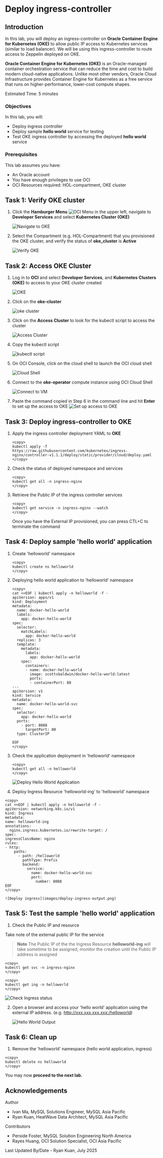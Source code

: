 # Deploy ingress-controller

## Introduction

In this lab, you will deploy an ingress-controller on **Oracle Container Engine for Kubernetes (OKE)** to allow public IP access to Kubernetes services (similar to load balancer). We will be using this ingress-controller to route access to Zeppelin deployed on OKE.

**Oracle Container Engine for Kubernetes (OKE)** is an Oracle-managed container orchestration service that can reduce the time and cost to build modern cloud-native applications. Unlike most other vendors, Oracle Cloud Infrastructure provides Container Engine for Kubernetes as a free service that runs on higher-performance, lower-cost compute shapes.

Estimated Time: 5 minutes

### Objectives

In this lab, you will:

* Deploy ingress controller
* Deploy sample **hello world** service for testing
* Test OKE ingress controller by accessing the deployed **hello world** service

### Prerequisites

This lab assumes you have:

* An Oracle account
* You have enough privileges to use OCI
* OCI Resources required: HOL-compartment, OKE cluster

## Task 1: Verify OKE cluster

1. Click the **Hamburger Menu** ![OCI Menu](images/hamburger.png) in the upper left, navigate to **Developer Services** and select **Kubernetes Cluster (OKE)**

    ![Navigate to OKE](images/navigate-to-oke.png)

2. Select the Compartment (e.g. HOL-Compartment) that you provisioned the OKE cluster, and verify the status of **oke_cluster** is **Active**

    ![Verify OKE](images/click-cluster.png)

## Task 2: Access OKE Cluster

1. Log in to **OCI** and select **Developer Services**, and **Kubernetes Clusters (OKE)** to access to your OKE cluster created

    ![OKE](images/navigate-to-oke.png)

2. Click on the **oke-cluster**

    ![oke cluster](images/click-cluster.png)

3. Click on the **Access Cluster** to look for the kubectl script to access the cluster

    ![Access Cluster](images/access-cluster.png)

4. Copy the kubectl script

    ![kubectl script](images/copy-kubectl-script.png)

5. On OCI Console, click on the cloud shell to launch the OCI cloud shell

    ![Cloud Shell](images/cloud-shell.png)

6. Connect to the **oke-operator** compute instance using OCI Cloud Shell

    ![Connect to VM](images/connect-to-vm.png)

7. Paste the command copied in Step 6 in the command line and hit **Enter** to set up the access to OKE
    ![Set up access to OKE](images/oke-setup-access-vm.png)

## Task 3: Deploy ingress-controller to OKE

1. Apply the ingress controller deployment YAML to **OKE**

    ```text
    <copy>
    kubectl apply -f https://raw.githubusercontent.com/kubernetes/ingress-nginx/controller-v1.1.1/deploy/static/provider/cloud/deploy.yaml
    </copy>
    ```

2. Check the status of deployed namespace and services

    ```text
    <copy>
    kubectl get all -n ingress-nginx
    </copy>
    ```

3. Retrieve the Public IP of the ingress controller services

    ```text
    <copy>
    kubectl get service -n ingress-nginx --watch
    </copy>
    ```

    Once you have the External IP provisioned, you can press CTL+C to terminate the command

## Task 4: Deploy sample 'hello world' application

1. Create 'helloworld' namespace

    ```text
    <copy>
    kubectl create ns helloworld
    </copy>
    ```

2. Deploying hello world application to 'helloworld' namespace

    ```text
    <copy>
    cat <<EOF | kubectl apply -n helloworld -f -
    apiVersion: apps/v1
    kind: Deployment
    metadata:
      name: docker-hello-world
      labels:
        app: docker-hello-world
    spec:
      selector:
        matchLabels:
          app: docker-hello-world
      replicas: 3
      template:
        metadata:
          labels:
            app: docker-hello-world
        spec:
          containers:
          - name: docker-hello-world
            image: scottsbaldwin/docker-hello-world:latest
            ports:
            - containerPort: 80
    ---
    apiVersion: v1
    kind: Service
    metadata:
      name: docker-hello-world-svc
    spec:
      selector:
        app: docker-hello-world
      ports:
        - port: 8088
          targetPort: 80
      type: ClusterIP

    EOF
    </copy>

    ```

3. Check the application deployment in 'helloworld' namespace

    ```text
    <copy>
    kubectl get all -n helloworld
    </copy>
    ```

    ![Deploy Hello World Application](images/deploy-helloworld-app.png)

4. Deploy Ingress Resource 'helloworld-ing' to 'helloworld' namespace

  ```text
<copy>
cat <<EOF | kubectl apply -n helloworld -f -
apiVersion: networking.k8s.io/v1
kind: Ingress
metadata:
  name: helloworld-ing
  annotations:
    nginx.ingress.kubernetes.io/rewrite-target: /
spec:
  ingressClassName: nginx
  rules:
  - http:
      paths:
        - path: /helloworld
          pathType: Prefix
          backend:
            service:
              name: docker-hello-world-svc
              port:
                number: 8088
EOF
</copy>
```

    ![Deploy ingress](images/deploy-ingress-output.png)

## Task 5: Test the sample 'hello world' application

1. Check the Public IP and resource

  Take note of the external public IP for the service

  >**Note** The Public IP of the the Ingress Resource **helloworld-ing** will take sometime to be assigned, monitor the creation until the Public IP address is assigned

  ```text
  <copy>
  kubectl get svc -n ingress-nginx
  </copy>
  ```

  ```text
  <copy>
  kubectl get ing -n helloworld
  </copy>
  ```

  ![Check Ingress status](images/check-ingress-status.png)

2. Open a browser and access your 'hello world' application using the external IP address. (e.g. http://xxx.xxx.xxx.xxx:/helloworld)

    ![Hello World Output](images/helloworld-test-output.png)

## Task 6: Clean up

1. Remove the 'helloworld' namespace (hello world application, ingress)

  ```text
  <copy>
  kubectl delete ns helloworld
  </copy>
  ```

  You may now **proceed to the next lab.**

## Acknowledgements

Author

* Ivan Ma, MySQL Solutions Engineer, MySQL Asia Pacific
* Ryan Kuan, HeatWave Data Architect, MySQL Asia Pacific

Contributors

* Perside Foster, MySQL Solution Engineering North America
* Rayes Huang, OCI Solution Specialist, OCI Asia Pacific

Last Updated By/Date - Ryan Kuan, July 2025
